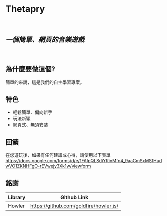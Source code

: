 # Thetapry
&nbsp;
## _一個簡單、網頁的音樂遊戲_
&nbsp;

## 為什麼要做這個?

簡單的來說，這是我們的自主學習專案。

## 特色

- 輕鬆簡單、偏向新手
- 玩法新穎
- 網頁式、無須安裝

## 回饋
在您遊玩後，如果有任何建議或心得，請使用以下表單
https://docs.google.com/forms/d/e/1FAIpQLSdiYRinMfn4_9aaCmSxMSfHudwVO1ZKNHFgO-rEVwejy3Xk1w/viewform

## 銘謝

| Library | Github Link |
| ------ | ------ |
| Howler | https://github.com/goldfire/howler.js/ |


